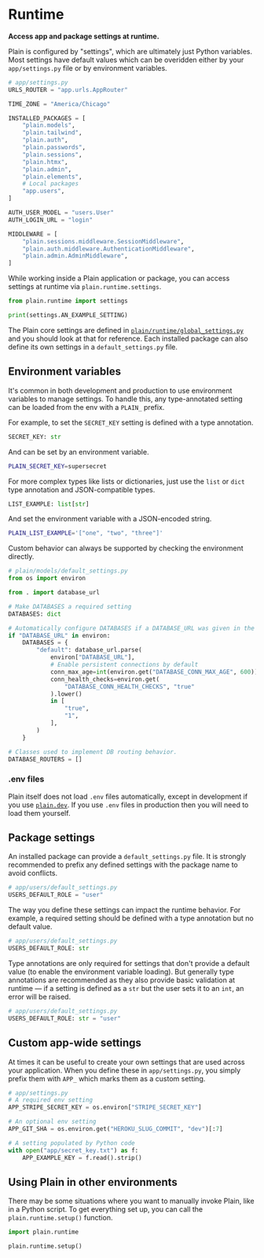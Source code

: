 # Runtime

**Access app and package settings at runtime.**

Plain is configured by "settings", which are ultimately just Python variables. Most settings have default values which can be overidden either by your `app/settings.py` file or by environment variables.

```python
# app/settings.py
URLS_ROUTER = "app.urls.AppRouter"

TIME_ZONE = "America/Chicago"

INSTALLED_PACKAGES = [
    "plain.models",
    "plain.tailwind",
    "plain.auth",
    "plain.passwords",
    "plain.sessions",
    "plain.htmx",
    "plain.admin",
    "plain.elements",
    # Local packages
    "app.users",
]

AUTH_USER_MODEL = "users.User"
AUTH_LOGIN_URL = "login"

MIDDLEWARE = [
    "plain.sessions.middleware.SessionMiddleware",
    "plain.auth.middleware.AuthenticationMiddleware",
    "plain.admin.AdminMiddleware",
]
```

While working inside a Plain application or package, you can access settings at runtime via `plain.runtime.settings`.

```python
from plain.runtime import settings

print(settings.AN_EXAMPLE_SETTING)
```

The Plain core settings are defined in [`plain/runtime/global_settings.py`](global_settings.py) and you should look at that for reference. Each installed package can also define its own settings in a `default_settings.py` file.

## Environment variables

It's common in both development and production to use environment variables to manage settings. To handle this, any type-annotated setting can be loaded from the env with a `PLAIN_` prefix.

For example, to set the `SECRET_KEY` setting is defined with a type annotation.

```python
SECRET_KEY: str
```

And can be set by an environment variable.

```bash
PLAIN_SECRET_KEY=supersecret
```

For more complex types like lists or dictionaries, just use the `list` or `dict` type annotation and JSON-compatible types.

```python
LIST_EXAMPLE: list[str]
```

And set the environment variable with a JSON-encoded string.

```bash
PLAIN_LIST_EXAMPLE='["one", "two", "three"]'
```

Custom behavior can always be supported by checking the environment directly.

```python
# plain/models/default_settings.py
from os import environ

from . import database_url

# Make DATABASES a required setting
DATABASES: dict

# Automatically configure DATABASES if a DATABASE_URL was given in the environment
if "DATABASE_URL" in environ:
    DATABASES = {
        "default": database_url.parse(
            environ["DATABASE_URL"],
            # Enable persistent connections by default
            conn_max_age=int(environ.get("DATABASE_CONN_MAX_AGE", 600)),
            conn_health_checks=environ.get(
                "DATABASE_CONN_HEALTH_CHECKS", "true"
            ).lower()
            in [
                "true",
                "1",
            ],
        )
    }

# Classes used to implement DB routing behavior.
DATABASE_ROUTERS = []
```

### .env files

Plain itself does not load `.env` files automatically, except in development if you use [`plain.dev`](/plain-dev/README.md). If you use `.env` files in production then you will need to load them yourself.

## Package settings

An installed package can provide a `default_settings.py` file. It is strongly recommended to prefix any defined settings with the package name to avoid conflicts.

```python
# app/users/default_settings.py
USERS_DEFAULT_ROLE = "user"
```

The way you define these settings can impact the runtime behavior. For example, a required setting should be defined with a type annotation but no default value.

```python
# app/users/default_settings.py
USERS_DEFAULT_ROLE: str
```

Type annotations are only required for settings that don't provide a default value (to enable the environment variable loading). But generally type annotations are recommended as they also provide basic validation at runtime — if a setting is defined as a `str` but the user sets it to an `int`, an error will be raised.

```python
# app/users/default_settings.py
USERS_DEFAULT_ROLE: str = "user"
```

## Custom app-wide settings

At times it can be useful to create your own settings that are used across your application. When you define these in `app/settings.py`, you simply prefix them with `APP_` which marks them as a custom setting.

```python
# app/settings.py
# A required env setting
APP_STRIPE_SECRET_KEY = os.environ["STRIPE_SECRET_KEY"]

# An optional env setting
APP_GIT_SHA = os.environ.get("HEROKU_SLUG_COMMIT", "dev")[:7]

# A setting populated by Python code
with open("app/secret_key.txt") as f:
    APP_EXAMPLE_KEY = f.read().strip()
```

## Using Plain in other environments

There may be some situations where you want to manually invoke Plain, like in a Python script. To get everything set up, you can call the `plain.runtime.setup()` function.

```python
import plain.runtime

plain.runtime.setup()
```
